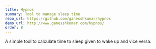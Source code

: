 ```yaml
---
title: Hypnos
summary: Tool to manage sleep time
repo_url: https://github.com/ganesshkumar/hypnos
demo_url: http://www.ganesshkumar.com/hypnos/
order: 8
---
```


A simple tool to calculate time to sleep given to wake up and vice versa.